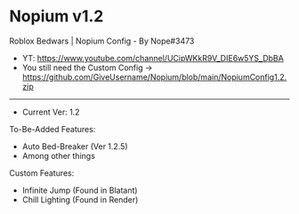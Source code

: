 # Nopium v1.2
Roblox Bedwars | Nopium Config - By Nope#3473
- YT: https://www.youtube.com/channel/UCipWKkR9V_DIE6w5YS_DbBA
- You still need the Custom Config -> https://github.com/GiveUsername/Nopium/blob/main/NopiumConfig1.2.zip
------------------------------------------------------------------------------------------

- Current Ver: 1.2

To-Be-Added Features:

 - Auto Bed-Breaker (Ver 1.2.5)
 - Among other things

Custom Features:

 - Infinite Jump (Found in Blatant)
 - Chill Lighting (Found in Render)
